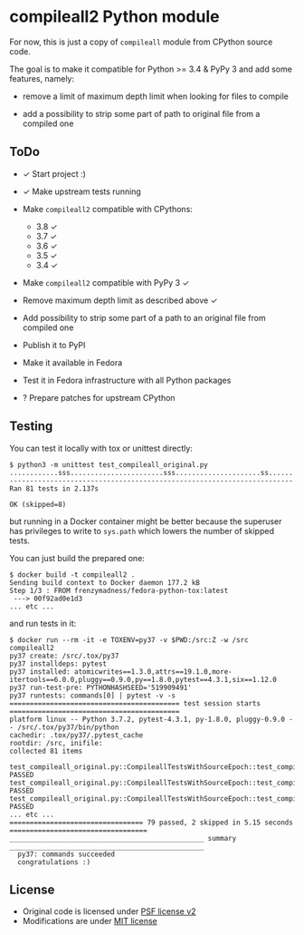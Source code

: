 # compileall2 Python module

For now, this is just a copy of `compileall` module from CPython source code.

The goal is to make it compatible for Python >= 3.4 & PyPy 3 and add some features, namely:

* remove a limit of maximum depth limit when looking for files to compile

* add a possibility to strip some part of path to original file from a compiled one

## ToDo

* ✓ Start project :)

* ✓ Make upstream tests running

* Make `compileall2` compatible with CPythons:

  * 3.8 ✓
  * 3.7 ✓
  * 3.6 ✓
  * 3.5 ✓
  * 3.4 ✓

* Make `compileall2` compatible with PyPy 3 ✓

* Remove maximum depth limit as described above ✓

* Add possibility to strip some part of a path to an original file from compiled one

* Publish it to PyPI

* Make it available in Fedora

* Test it in Fedora infrastructure with all Python packages

* ? Prepare patches for upstream CPython

## Testing

You can test it locally with tox or unittest directly:

```shell
$ python3 -m unittest test_compileall_original.py
............sss.......................sss.....................ss.................
----------------------------------------------------------------------
Ran 81 tests in 2.137s

OK (skipped=8)
```

but running in a Docker container might be better because the superuser has privileges to write to `sys.path` which lowers the number of skipped tests.

You can just build the prepared one:

```shell
$ docker build -t compileall2 .
Sending build context to Docker daemon 177.2 kB
Step 1/3 : FROM frenzymadness/fedora-python-tox:latest
 ---> 00f92ad0e1d3
... etc ...
```

and run tests in it:

```shell
$ docker run --rm -it -e TOXENV=py37 -v $PWD:/src:Z -w /src  compileall2
py37 create: /src/.tox/py37
py37 installdeps: pytest
py37 installed: atomicwrites==1.3.0,attrs==19.1.0,more-itertools==6.0.0,pluggy==0.9.0,py==1.8.0,pytest==4.3.1,six==1.12.0
py37 run-test-pre: PYTHONHASHSEED='519909491'
py37 runtests: commands[0] | pytest -v -s
========================================== test session starts ==========================================
platform linux -- Python 3.7.2, pytest-4.3.1, py-1.8.0, pluggy-0.9.0 -- /src/.tox/py37/bin/python
cachedir: .tox/py37/.pytest_cache
rootdir: /src, inifile:
collected 81 items

test_compileall_original.py::CompileallTestsWithSourceEpoch::test_compile_dir_pathlike PASSED
test_compileall_original.py::CompileallTestsWithSourceEpoch::test_compile_file_pathlike PASSED
test_compileall_original.py::CompileallTestsWithSourceEpoch::test_compile_file_pathlike_ddir PASSED
... etc ...
================================= 79 passed, 2 skipped in 5.15 seconds ==================================
________________________________________________ summary ________________________________________________
  py37: commands succeeded
  congratulations :)
```

## License

* Original code is licensed under [PSF license v2](LICENSE-PSF2)
* Modifications are under [MIT license](LICENSE-MIT)
